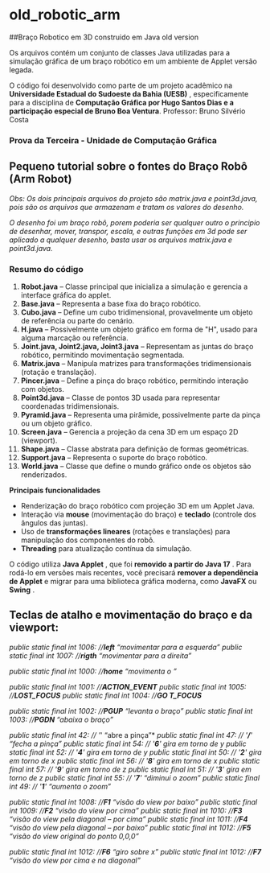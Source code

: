 # old_robotic_arm

##Braço Robotico em 3D construido em Java old version

Os arquivos contém um conjunto de classes Java utilizadas  para a simulação gráfica de um braço  robótico em um  ambiente de Applet versão legada.

O código foi desenvolvido como parte de um projeto acadêmico na  **Universidade Estadual do Sudoeste da Bahia (UESB)** , especificamente para a disciplina de  **Computação Gráfica por Hugo Santos Dias e a participação especial de Bruno Boa Ventura**. Professor: Bruno Silvério Costa


### **Prova da Terceira - Unidade de Computação Gráfica**

## **Pequeno tutorial sobre o fontes do Braço Robô (Arm Robot)**

*Obs: Os dois principais arquivos do projeto são matrix.java e point3d.java, pois são os arquivos que armazenam e tratam os valores do desenho.*

*O desenho foi um braço robô, porem poderia ser qualquer outro o principio de desenhar, mover, transpor, escala, e outras funções em 3d pode ser aplicado a qualquer desenho, basta usar os arquivos matrix.java e point3d.java.*

### **Resumo do código**

1. **Robot.java**
   – Classe principal que inicializa a simulação e gerencia a interface gráfica do applet.
2. **Base.java**
   – Representa a base fixa do braço robótico.
3. **Cubo.java**
   – Define um cubo tridimensional, provavelmente um objeto de referência ou parte do cenário.
4. **H.java**
   – Possivelmente um objeto gráfico em forma de "H", usado para alguma marcação ou referência.
5. **Joint.java,
   Joint2.java, Joint3.java** – Representam as juntas do braço robótico, permitindo movimentação segmentada.
6. **Matrix.java**
   – Manipula matrizes para transformações tridimensionais (rotação e translação).
7. **Pincer.java**
   – Define a pinça do braço robótico, permitindo interação com objetos.
8. **Point3d.java**
   – Classe de pontos 3D usada para representar coordenadas tridimensionais.
9. **Pyramid.java**
   – Representa uma pirâmide, possivelmente parte da pinça ou um objeto gráfico.
10. **Screen.java**
    – Gerencia a projeção da cena 3D em um espaço 2D (viewport).
11. **Shape.java**
    – Classe abstrata para definição de formas geométricas.
12. **Support.java**
    – Representa o suporte do braço robótico.
13. **World.java**
    – Classe que define o mundo gráfico onde os objetos são renderizados.

**Principais funcionalidades**

* Renderização do braço robótico com projeção 3D em um  Applet Java.
* Interação via **mouse** (movimentação do braço) e  **teclado** (controle dos ângulos das juntas).
* Uso de **transformações lineares** (rotações e  translações) para manipulação dos componentes do robô.
* **Threading** para atualização contínua da simulação.

O código utiliza  **Java Applet** , que foi  **removido a  partir do Java 17** . Para rodá-lo em versões mais  recentes, você precisará **remover a dependência de  Applet** e migrar para uma biblioteca gráfica moderna, como  **JavaFX** ou **Swing** .

## **Teclas de atalho e movimentação do braço e da  viewport:**

*public static final int 1006: //**left** “movimentar para  a esquerda”
*public static final int 1007: //**rigth** “movimentar para a direita”**

*public static final int 1000: //**home** “movimenta o ”*

*public static final int 1001: //**ACTION_EVENT***
*public static final int 1005: //**LOST_FOCUS***
*public static final int 1004: //**GO T_FOCUS***


*public static final int 1002: //**PGUP** “levanta o  braço”* 
*public static final int 1003: //**PGDN** “abaixa o braço”* 

*public static final int 42: // '*' “abre a pinça”* 
*public static final int 47: // '**/**' “fecha a pinça”* 
*public static final int 54: // '**6**' gira em torno de y* 
*public static final int 52: // '**4**' gira em torno de y* 
*public static final int 50: // '**2**' gira em torno de x* 
*public static final int 56: // '**8**' gira em torno de x* 
*public static final int 57: // '**9**' gira em torno de z* 
*public static final int 51: // '**3**' gira em torno de z* 
*public static final int 55: // '**7**' “diminui o zoom”* 
*public static final int 49: // '**1**' “aumenta o zoom”* 

*public static final int 1008: //**F1** “visão do view por  baixo”*
*public static final int 1009: //**F2** “visão do view por  cima”*
*public static final int 1010: //**F3** “visão do view pela  diagonal – por cima”*
*public static final int 1011: //**F4** “visão do view pela  diagonal – por baixo”*
*public static final int 1012: //**F5** “visão do view  original do ponto 0,0,0”*

*public static final int 1012: //**F6** “giro sobre x”*
*public static final int 1012: //**F7** “visão do view por cima e na diagonal”*